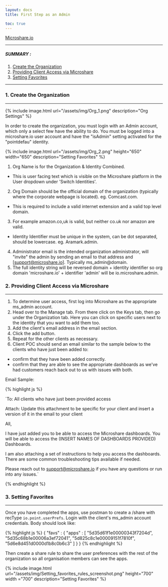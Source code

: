 ```yaml
---
layout: docs
title: First Step as an Admin

toc: true
---
```


[Microshare.io](https://microshare.io)

---------------------------------------

##### SUMMARY : 

1. [Create the Organization](./#1-create-the-organization)
2. [Providing Client Access via Microshare](./#2-providing-client-access-via-microshare)
3. [Setting Favorites](./#3-setting-favorites)


---------------------------------------
### 1. Create the Organization
---------------------------------------
{% include image.html url="/assets/img/Org_1.png" description="Org Settings" %}

In order to create the organization, you must login with an Admin account, which only a select few have the ability to do. You must be logged into a microshare.io user account and have the "isAdmin" setting activated for the "pointdefau" identity. 

{% include image.html url="/assets/img/Org_2.png" height="650" width="650" description="Setting Favorites" %}

1. Org Name is for the Organization & Identity Combined.   
* This is user facing text which is visible on the Microshare platform in the User dropdown under 'Switch Identities'. 
2. Org Domain should be the official domain of the organization (typically where the corporate webpage is located). eg. Comcast.com. 
* This is required to include a valid internet extension and a valid top level domain.   
3. For example amazon.co,uk is valid, but neither co.uk nor amazon are valid. 
* Identity Identifier must be unique in the system, can be dot separated, should be lowercase. eg. Aramark.admin. 
4. Administrator email is the intended organization administrator, will "invite" the admin by sending an email to that address and [support@microshare.io]. Typically ms_admin@domain. 
5. The full identity string will be reversed domain + identity identifier so org domain 'microshare.io' + identifier 'admin' will be io.microshare.admin. 

### 2. Providing Client Access via Microshare
---------------------------------------

1. To determine user access, first log into Microshare as the appropriate ms_admin account. 
2. Head over to the Manage tab. From there click on the Keys tab, then go under the Organization tab. Here you can click on specific users next to the identity that you want to add them too. 
3. Add the client's email address in the email section.
4. Click the add button.
5. Repeat for the other clients as necessary. 
6. Client POC should send an email similar to the sample below to the clients who have just been added to:
* confirm that they have been added correctly. 
* confirm that they are able to see the appropriate dashboards as we've had customers reach back out to us with issues with both. 

Email Sample: 

 
{% highlight js %}

`To: All clients who have just been provided access 

Attach: Update this attachment to be specific for your client and insert a version of it in the email to your client  

All, 

 
I have just added you to be able to access the Microshare dashboards.  You will be able to access the (INSERT NAMES OF DASHBOARDS PROVIDED) Dashboards. 

I am also attaching a set of instructions to help you access the dashboards.  There are some common troubleshooting tips available if needed. 

 
Please reach out to support@microshare.io if you have any questions or run into any issues.` 

{% endhighlight %}

### 3. Setting Favorites
---------------------------------------

Once you have completed the apps, use postman to create a /share with recType `io.point.userPrefs`. Login with the client's ms_admin account credentials.  Body should look like: 

{% highlight js %}
  { 
    "favs" : { 
      "apps" : 
        [ 
          "5d35d61f1e00000343f7204d", 
          "5d35c68b1e00006a3ef72041", 
          "5d825c8c1e00009151f7810f", 
          "5d6e8d451d0000d1b8c0b6c3" 
        ] 
    }
  } 
{% endhighlight %}

Then create a share rule to share the user preferences with the rest of the organization so all organisation members can see the apps.

{% include image.html url="/assets/img/Setting_favorites_rules_screenshot.png" height="700" width ="700" description="Setting Favorites" %}


